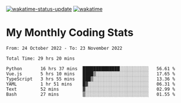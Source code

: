 [![wakatime-status-update](https://github.com/noopurphalak/noopurphalak/workflows/wakatime-status-update/badge.svg)](https://github.com/noopurphalak/noopurphalak/actions/workflows/main.yml)
[![wakatime](https://wakatime.com/badge/user/80ace140-ef40-4fdd-b8ed-f3be3d2e1aea.svg)](https://wakatime.com/@80ace140-ef40-4fdd-b8ed-f3be3d2e1aea)

# My Monthly Coding Stats

<!--START_SECTION:waka-->

```text
From: 24 October 2022 - To: 23 November 2022

Total Time: 29 hrs 20 mins

Python       16 hrs 37 mins  ██████████████░░░░░░░░░░░   56.61 %
Vue.js       5 hrs 10 mins   ████▒░░░░░░░░░░░░░░░░░░░░   17.65 %
TypeScript   3 hrs 55 mins   ███▒░░░░░░░░░░░░░░░░░░░░░   13.36 %
YAML         1 hr 51 mins    █▓░░░░░░░░░░░░░░░░░░░░░░░   06.31 %
Text         52 mins         ▓░░░░░░░░░░░░░░░░░░░░░░░░   02.99 %
Bash         27 mins         ▒░░░░░░░░░░░░░░░░░░░░░░░░   01.55 %
```

<!--END_SECTION:waka-->
